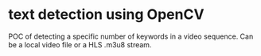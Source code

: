 # text detection using OpenCV   
POC of detecting a specific number of keywords in a video sequence. Can be a local video file or a HLS .m3u8 stream.  
